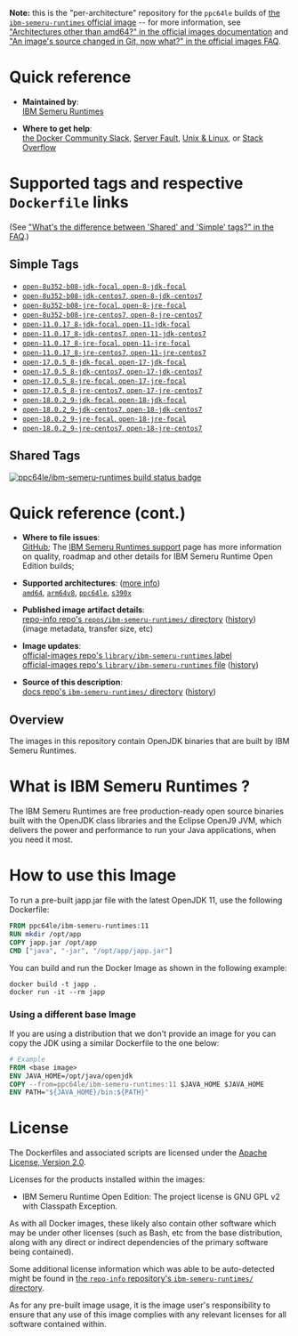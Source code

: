 <!--

********************************************************************************

WARNING:

    DO NOT EDIT "ibm-semeru-runtimes/README.md"

    IT IS AUTO-GENERATED

    (from the other files in "ibm-semeru-runtimes/" combined with a set of templates)

********************************************************************************

-->

**Note:** this is the "per-architecture" repository for the `ppc64le` builds of [the `ibm-semeru-runtimes` official image](https://hub.docker.com/_/ibm-semeru-runtimes) -- for more information, see ["Architectures other than amd64?" in the official images documentation](https://github.com/docker-library/official-images#architectures-other-than-amd64) and ["An image's source changed in Git, now what?" in the official images FAQ](https://github.com/docker-library/faq#an-images-source-changed-in-git-now-what).

# Quick reference

-	**Maintained by**:  
	[IBM Semeru Runtimes](https://github.com/ibmruntimes/semeru-containers)

-	**Where to get help**:  
	[the Docker Community Slack](https://dockr.ly/comm-slack), [Server Fault](https://serverfault.com/help/on-topic), [Unix & Linux](https://unix.stackexchange.com/help/on-topic), or [Stack Overflow](https://stackoverflow.com/help/on-topic)

# Supported tags and respective `Dockerfile` links

(See ["What's the difference between 'Shared' and 'Simple' tags?" in the FAQ](https://github.com/docker-library/faq#whats-the-difference-between-shared-and-simple-tags).)

## Simple Tags

-	[`open-8u352-b08-jdk-focal`, `open-8-jdk-focal`](https://github.com/ibmruntimes/semeru-containers/blob/5be6c185f78d72f254a9874c87c72ea4560c9160/8/jdk/ubuntu/focal/Dockerfile.open.releases.full)
-	[`open-8u352-b08-jdk-centos7`, `open-8-jdk-centos7`](https://github.com/ibmruntimes/semeru-containers/blob/5be6c185f78d72f254a9874c87c72ea4560c9160/8/jdk/centos/Dockerfile.open.releases.full)
-	[`open-8u352-b08-jre-focal`, `open-8-jre-focal`](https://github.com/ibmruntimes/semeru-containers/blob/5be6c185f78d72f254a9874c87c72ea4560c9160/8/jre/ubuntu/focal/Dockerfile.open.releases.full)
-	[`open-8u352-b08-jre-centos7`, `open-8-jre-centos7`](https://github.com/ibmruntimes/semeru-containers/blob/5be6c185f78d72f254a9874c87c72ea4560c9160/8/jre/centos/Dockerfile.open.releases.full)
-	[`open-11.0.17_8-jdk-focal`, `open-11-jdk-focal`](https://github.com/ibmruntimes/semeru-containers/blob/5be6c185f78d72f254a9874c87c72ea4560c9160/11/jdk/ubuntu/focal/Dockerfile.open.releases.full)
-	[`open-11.0.17_8-jdk-centos7`, `open-11-jdk-centos7`](https://github.com/ibmruntimes/semeru-containers/blob/5be6c185f78d72f254a9874c87c72ea4560c9160/11/jdk/centos/Dockerfile.open.releases.full)
-	[`open-11.0.17_8-jre-focal`, `open-11-jre-focal`](https://github.com/ibmruntimes/semeru-containers/blob/5be6c185f78d72f254a9874c87c72ea4560c9160/11/jre/ubuntu/focal/Dockerfile.open.releases.full)
-	[`open-11.0.17_8-jre-centos7`, `open-11-jre-centos7`](https://github.com/ibmruntimes/semeru-containers/blob/5be6c185f78d72f254a9874c87c72ea4560c9160/11/jre/centos/Dockerfile.open.releases.full)
-	[`open-17.0.5_8-jdk-focal`, `open-17-jdk-focal`](https://github.com/ibmruntimes/semeru-containers/blob/5be6c185f78d72f254a9874c87c72ea4560c9160/17/jdk/ubuntu/focal/Dockerfile.open.releases.full)
-	[`open-17.0.5_8-jdk-centos7`, `open-17-jdk-centos7`](https://github.com/ibmruntimes/semeru-containers/blob/5be6c185f78d72f254a9874c87c72ea4560c9160/17/jdk/centos/Dockerfile.open.releases.full)
-	[`open-17.0.5_8-jre-focal`, `open-17-jre-focal`](https://github.com/ibmruntimes/semeru-containers/blob/5be6c185f78d72f254a9874c87c72ea4560c9160/17/jre/ubuntu/focal/Dockerfile.open.releases.full)
-	[`open-17.0.5_8-jre-centos7`, `open-17-jre-centos7`](https://github.com/ibmruntimes/semeru-containers/blob/5be6c185f78d72f254a9874c87c72ea4560c9160/17/jre/centos/Dockerfile.open.releases.full)
-	[`open-18.0.2_9-jdk-focal`, `open-18-jdk-focal`](https://github.com/ibmruntimes/semeru-containers/blob/5be6c185f78d72f254a9874c87c72ea4560c9160/18/jdk/ubuntu/focal/Dockerfile.open.releases.full)
-	[`open-18.0.2_9-jdk-centos7`, `open-18-jdk-centos7`](https://github.com/ibmruntimes/semeru-containers/blob/5be6c185f78d72f254a9874c87c72ea4560c9160/18/jdk/centos/Dockerfile.open.releases.full)
-	[`open-18.0.2_9-jre-focal`, `open-18-jre-focal`](https://github.com/ibmruntimes/semeru-containers/blob/5be6c185f78d72f254a9874c87c72ea4560c9160/18/jre/ubuntu/focal/Dockerfile.open.releases.full)
-	[`open-18.0.2_9-jre-centos7`, `open-18-jre-centos7`](https://github.com/ibmruntimes/semeru-containers/blob/5be6c185f78d72f254a9874c87c72ea4560c9160/18/jre/centos/Dockerfile.open.releases.full)

## Shared Tags

[![ppc64le/ibm-semeru-runtimes build status badge](https://img.shields.io/jenkins/s/https/doi-janky.infosiftr.net/job/multiarch/job/ppc64le/job/ibm-semeru-runtimes.svg?label=ppc64le/ibm-semeru-runtimes%20%20build%20job)](https://doi-janky.infosiftr.net/job/multiarch/job/ppc64le/job/ibm-semeru-runtimes/)

# Quick reference (cont.)

-	**Where to file issues**:  
	[GitHub](https://github.com/ibmruntimes/Semeru-Runtimes/issues); The [IBM Semeru Runtimes support](https://ibm.com/semeru-runtimes) page has more information on quality, roadmap and other details for IBM Semeru Runtime Open Edition builds;

-	**Supported architectures**: ([more info](https://github.com/docker-library/official-images#architectures-other-than-amd64))  
	[`amd64`](https://hub.docker.com/r/amd64/ibm-semeru-runtimes/), [`arm64v8`](https://hub.docker.com/r/arm64v8/ibm-semeru-runtimes/), [`ppc64le`](https://hub.docker.com/r/ppc64le/ibm-semeru-runtimes/), [`s390x`](https://hub.docker.com/r/s390x/ibm-semeru-runtimes/)

-	**Published image artifact details**:  
	[repo-info repo's `repos/ibm-semeru-runtimes/` directory](https://github.com/docker-library/repo-info/blob/master/repos/ibm-semeru-runtimes) ([history](https://github.com/docker-library/repo-info/commits/master/repos/ibm-semeru-runtimes))  
	(image metadata, transfer size, etc)

-	**Image updates**:  
	[official-images repo's `library/ibm-semeru-runtimes` label](https://github.com/docker-library/official-images/issues?q=label%3Alibrary%2Fibm-semeru-runtimes)  
	[official-images repo's `library/ibm-semeru-runtimes` file](https://github.com/docker-library/official-images/blob/master/library/ibm-semeru-runtimes) ([history](https://github.com/docker-library/official-images/commits/master/library/ibm-semeru-runtimes))

-	**Source of this description**:  
	[docs repo's `ibm-semeru-runtimes/` directory](https://github.com/docker-library/docs/tree/master/ibm-semeru-runtimes) ([history](https://github.com/docker-library/docs/commits/master/ibm-semeru-runtimes))

## Overview

The images in this repository contain OpenJDK binaries that are built by IBM Semeru Runtimes.

# What is IBM Semeru Runtimes ?

The IBM Semeru Runtimes are free production-ready open source binaries built with the OpenJDK class libraries and the Eclipse OpenJ9 JVM, which delivers the power and performance to run your Java applications, when you need it most.

# How to use this Image

To run a pre-built japp.jar file with the latest OpenJDK 11, use the following Dockerfile:

```dockerfile
FROM ppc64le/ibm-semeru-runtimes:11
RUN mkdir /opt/app
COPY japp.jar /opt/app
CMD ["java", "-jar", "/opt/app/japp.jar"]
```

You can build and run the Docker Image as shown in the following example:

```console
docker build -t japp .
docker run -it --rm japp
```

### Using a different base Image

If you are using a distribution that we don't provide an image for you can copy the JDK using a similar Dockerfile to the one below:

```dockerfile
# Example
FROM <base image>
ENV JAVA_HOME=/opt/java/openjdk
COPY --from=ppc64le/ibm-semeru-runtimes:11 $JAVA_HOME $JAVA_HOME
ENV PATH="${JAVA_HOME}/bin:${PATH}"
```

# License

The Dockerfiles and associated scripts are licensed under the [Apache License, Version 2.0](http://www.apache.org/licenses/LICENSE-2.0.html).

Licenses for the products installed within the images:

-	IBM Semeru Runtime Open Edition: The project license is GNU GPL v2 with Classpath Exception.

As with all Docker images, these likely also contain other software which may be under other licenses (such as Bash, etc from the base distribution, along with any direct or indirect dependencies of the primary software being contained).

Some additional license information which was able to be auto-detected might be found in [the `repo-info` repository's `ibm-semeru-runtimes/` directory](https://github.com/docker-library/repo-info/tree/master/repos/ibm-semeru-runtimes).

As for any pre-built image usage, it is the image user's responsibility to ensure that any use of this image complies with any relevant licenses for all software contained within.
